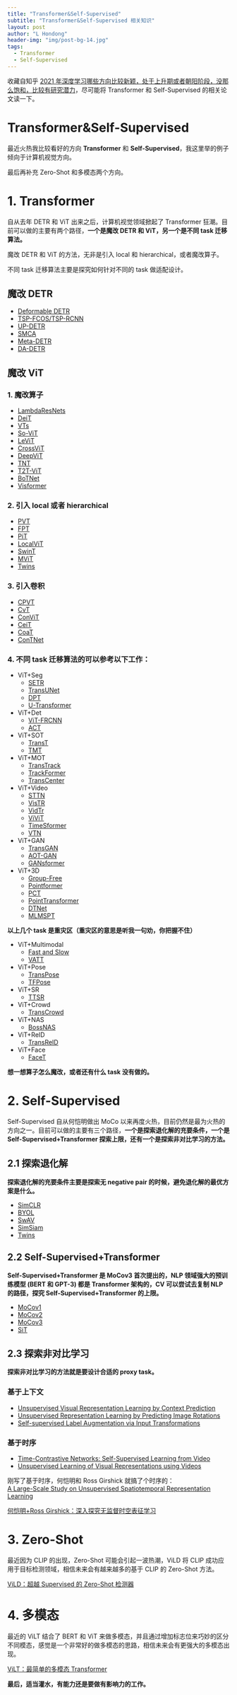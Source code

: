 ```yaml
---
title: "Transformer&Self-Supervised"
subtitle: "Transformer&Self-Supervised 相关知识"
layout: post
author: "L Hondong"
header-img: "img/post-bg-14.jpg"
tags:
  - Transformer
  - Self-Supervised
---
```


收藏自知乎 [2021 年深度学习哪些方向比较新颖，处于上升期或者朝阳阶段，没那么饱和，比较有研究潜力](https://www.zhihu.com/question/460500204/answer/1902640999)，尽可能将 Transformer 和 Self-Supervised 的相关论文读一下。

# Transformer&Self-Supervised

最近火热我比较看好的方向 **Transformer** 和 **Self-Supervised**，我这里举的例子倾向于计算机视觉方向。

最后再补充 Zero-Shot 和多模态两个方向。

# 1. Transformer

自从去年 DETR 和 ViT 出来之后，计算机视觉领域掀起了 Transformer 狂潮。目前可以做的主要有两个路径，**一个是魔改 DETR 和 ViT，另一个是不同 task 迁移算法。**

魔改 DETR 和 ViT 的方法，无非是引入 local 和 hierarchical，或者魔改算子。

不同 task 迁移算法主要是探究如何针对不同的 task 做适配设计。

## 魔改 DETR

- [Deformable DETR](https://arxiv.org/abs/2010.04159)
- [TSP-FCOS/TSP-RCNN](https://arxiv.org/abs/2011.10881)
- [UP-DETR](https://arxiv.org/abs/2011.09094)
- [SMCA](https://arxiv.org/abs/2101.07448)
- [Meta-DETR](https://arxiv.org/abs/2103.11731)
- [DA-DETR](https://arxiv.org/abs/2103.17084)

## 魔改 ViT

### 1. 魔改算子

- [LambdaResNets](https://openreview.net/pdf%3Fid%3DxTJEN-ggl1b)
- [DeiT](https://arxiv.org/abs/2012.12877)
- [VTs](https://arxiv.org/abs/2006.03677)
- [So-ViT](https://arxiv.org/abs/2104.10935)
- [LeViT](https://arxiv.org/abs/2104.01136)
- [CrossViT](https://arxiv.org/abs/2103.14899)
- [DeepViT](https://arxiv.org/abs/2103.11886)
- [TNT](https://arxiv.org/abs/2103.00112)
- [T2T-ViT](https://arxiv.org/abs/2101.11986)
- [BoTNet](https://arxiv.org/abs/2101.11605)
- [Visformer](https://arxiv.org/abs/2104.12533)

### 2. 引入 local 或者 hierarchical

- [PVT](https://arxiv.org/abs/2102.12122v1)
- [FPT](https://arxiv.org/abs/2102.12122)
- [PiT](https://arxiv.org/abs/2103.16302)
- [LocalViT](https://arxiv.org/abs/2104.05707)
- [SwinT](https://arxiv.org/abs/2103.14030)
- [MViT](https://arxiv.org/abs/2104.11227)
- [Twins](https://arxiv.org/abs/2104.13840)

### 3. 引入卷积

- [CPVT](https://arxiv.org/pdf/2102.10882.pdf)
- [CvT](https://arxiv.org/abs/2103.15808)
- [ConViT](https://arxiv.org/abs/2103.10697)
- [CeiT](https://arxiv.org/abs/2103.11816)
- [CoaT](https://arxiv.org/abs/2104.06399)
- [ConTNet](https://arxiv.org/abs/2104.13497)

### 4. 不同 task 迁移算法的可以参考以下工作：

- ViT+Seg
  - [SETR](https://arxiv.org/abs/2012.15840)
  - [TransUNet](https://arxiv.org/abs/2102.04306)
  - [DPT](https://arxiv.org/abs/2103.13413)
  - [U-Transformer](https://arxiv.org/abs/2103.06104)
- ViT+Det
  - [ViT-FRCNN](https://arxiv.org/abs/2012.09958)
  - [ACT](https://arxiv.org/abs/2011.09315)
- ViT+SOT
  - [TransT](https://arxiv.org/abs/2103.15436)
  - [TMT](https://arxiv.org/abs/2103.11681)
- ViT+MOT
  - [TransTrack](https://arxiv.org/abs/2012.15460)
  - [TrackFormer](https://arxiv.org/abs/2101.02702)
  - [TransCenter](https://arxiv.org/abs/2103.15145)
- ViT+Video
  - [STTN](https://arxiv.org/abs/2007.10247)
  - [VisTR](https://arxiv.org/abs/2011.14503)
  - [VidTr](https://arxiv.org/abs/2104.11746)
  - [ViViT](https://arxiv.org/pdf/2103.15691.pdf)
  - [TimeSformer](https://arxiv.org/abs/2102.05095)
  - [VTN](https://arxiv.org/abs/2102.00719)
- ViT+GAN
  - [TransGAN](https://arxiv.org/abs/2102.07074)
  - [AOT-GAN](https://arxiv.org/abs/2104.01431)
  - [GANsformer](https://arxiv.org/abs/2103.01209)
- ViT+3D
  - [Group-Free](https://arxiv.org/abs/2104.00678)
  - [Pointformer](https://arxiv.org/abs/2012.11409)
  - [PCT](https://arxiv.org/abs/2012.09688)
  - [PointTransformer](https://arxiv.org/abs/2012.09164)
  - [DTNet](https://arxiv.org/abs/2104.13044)
  - [MLMSPT](https://arxiv.org/abs/2104.13636)

**以上几个 task 是重灾区（重灾区的意思是听我一句劝，你把握不住）**

- ViT+Multimodal
  - [Fast and Slow](https://arxiv.org/abs/2103.16553)
  - [VATT](https://arxiv.org/abs/2104.11178)
- ViT+Pose
  - [TransPose](https://arxiv.org/abs/2012.14214)
  - [TFPose](https://arxiv.org/abs/2103.15320)
- ViT+SR
  - [TTSR](https://arxiv.org/abs/2006.04139)
- ViT+Crowd
  - [TransCrowd](https://arxiv.org/abs/2104.09116)
- ViT+NAS
  - [BossNAS](https://arxiv.org/abs/2103.12424)  
- ViT+ReID
  - [TransReID](https://arxiv.org/abs/2102.04378)
- ViT+Face
  - [FaceT](https://arxiv.org/abs/2104.11502)

**想一想算子怎么魔改，或者还有什么 task 没有做的。**

# 2. Self-Supervised

Self-Supervised 自从何恺明做出 MoCo 以来再度火热，目前仍然是最为火热的方向之一。目前可以做的主要有三个路径，**一个是探索退化解的充要条件，一个是 Self-Supervised+Transformer 探索上限，还有一个是探索非对比学习的方法。**

## 2.1 探索退化解

**探索退化解的充要条件主要是探索无 negative pair 的时候，避免退化解的最优方案是什么。**

- [SimCLR](https://arxiv.org/abs/2002.05709v3)
- [BYOL](https://arxiv.org/abs/2006.07733)
- [SwAV](https://arxiv.org/pdf/2006.09882.pdf)
- [SimSiam](https://arxiv.org/abs/2011.10566)
- [Twins](https://arxiv.org/abs/2103.03230)

## 2.2 Self-Supervised+Transformer

**Self-Supervised+Transformer 是 MoCov3 首次提出的，NLP 领域强大的预训练模型 (BERT 和 GPT-3) 都是 Transformer 架构的，CV 可以尝试去复制 NLP 的路径，探究 Self-Supervised+Transformer 的上限。**

- [MoCov1](https://arxiv.org/abs/1911.05722)
- [MoCov2](https://arxiv.org/abs/2003.04297v1)
- [MoCov3](https://arxiv.org/abs/2104.02057)
- [SiT](https://arxiv.org/abs/2104.03602)

## 2.3 探索非对比学习

**探索非对比学习的方法就是要设计合适的 proxy task。**

### 基于上下文

- [Unsupervised Visual Representation Learning by Context Prediction](https://www.cv-foundation.org/openaccess/content_iccv_2015/papers/Doersch_Unsupervised_Visual_Representation_ICCV_2015_paper.pdf)
- [Unsupervised Representation Learning by Predicting Image Rotations](https://openreview.net/pdf?id=S1v4N2l0-)
- [Self-supervised Label Augmentation via Input Transformations](https://arxiv.org/pdf/1910.05872.pdf)

### 基于时序

- [Time-Contrastive Networks: Self-Supervised Learning from Video](https://arxiv.org/abs/1704.06888)
- [Unsupervised Learning of Visual Representations using Videos](http://www.cs.cmu.edu/~xiaolonw/papers/unsupervised_video.pdf)

刚写了基于时序，何恺明和 Ross Girshick 就搞了个时序的：  
[A Large-Scale Study on Unsupervised Spatiotemporal Representation Learning](https://arxiv.org/abs/2104.14558)

[何恺明+Ross Girshick：深入探究无监督时空表征学习](https://zhuanlan.zhihu.com/p/369159211)

# 3. Zero-Shot

最近因为 CLIP 的出现，Zero-Shot 可能会引起一波热潮，ViLD 将 CLIP 成功应用于目标检测领域，相信未来会有越来越多的基于 CLIP 的 Zero-Shot 方法。

[ViLD：超越 Supervised 的 Zero-Shot 检测器](https://zhuanlan.zhihu.com/p/369464298)

# 4. 多模态

最近的 ViLT 结合了 BERT 和 ViT 来做多模态，并且通过增加标志位来巧妙的区分不同模态，感觉是一个非常好的做多模态的思路，相信未来会有更强大的多模态出现。

[ViLT：最简单的多模态 Transformer](https://zhuanlan.zhihu.com/p/369733979)

**最后，适当灌水，有能力还是要做有影响力的工作。**
